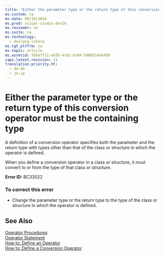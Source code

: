 ```yaml
---
title: "Either the parameter type or the return type of this conversion operator must be the containing type"
ms.custom: na
ms.date: 09/19/2016
ms.prod: visual-studio-dev14
ms.reviewer: na
ms.suite: na
ms.technology: 
  - devlang-csharp
ms.tgt_pltfrm: na
ms.topic: article
ms.assetid: 55baff11-eb35-4c81-bc04-5006524ab450
caps.latest.revision: 11
translation.priority.ht: 
  - de-de
  - ja-jp
---
```

# Either the parameter type or the return type of this conversion operator must be the containing type
A definition of a conversion operator specifies both the parameter and the return type with types other than that of the class or structure in which the operator is defined.  
  
 When you define a conversion operator in a class or structure, it must convert to or from the type of that class or structure.  
  
 **Error ID:** BC33022  
  
### To correct this error  
  
-   Change the parameter type or the return type to the type of the class or structure in which the operator is defined.  
  
## See Also  
 [Operator Procedures](../vs140/Operator-Procedures--Visual-Basic-.md)   
 [Operator Statement](../vs140/Operator-Statement.md)   
 [How to: Define an Operator](../vs140/How-to--Define-an-Operator--Visual-Basic-.md)   
 [How to: Define a Conversion Operator](../vs140/How-to--Define-a-Conversion-Operator--Visual-Basic-.md)